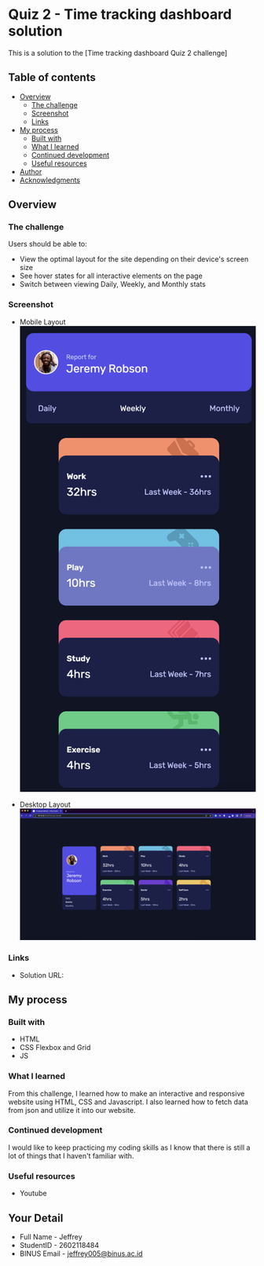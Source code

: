 # Quiz 2 - Time tracking dashboard solution

This is a solution to the [Time tracking dashboard Quiz 2 challenge]

## Table of contents

- [Overview](#overview)
  - [The challenge](#the-challenge)
  - [Screenshot](#screenshot)
  - [Links](#links)
- [My process](#my-process)
  - [Built with](#built-with)
  - [What I learned](#what-i-learned)
  - [Continued development](#continued-development)
  - [Useful resources](#useful-resources)
- [Author](#author)
- [Acknowledgments](#acknowledgments)

## Overview

### The challenge

Users should be able to:

- View the optimal layout for the site depending on their device's screen size
- See hover states for all interactive elements on the page
- Switch between viewing Daily, Weekly, and Monthly stats

### Screenshot
- Mobile Layout
![mobile-layout](images/mobile.png)

- Desktop Layout
![mobile-layout](images/desktop.png)

### Links

- Solution URL:

## My process

### Built with

- HTML
- CSS Flexbox and Grid
- JS

### What I learned

From this challenge, I learned how to make an interactive and responsive website using HTML, CSS and Javascript. I also learned how to fetch data from json and utilize it into our website.

### Continued development

I would like to keep practicing my coding skills as I know that there is still a lot of things that I haven't familiar with. 

### Useful resources

- Youtube

## Your Detail 

- Full Name - Jeffrey
- StudentID - 2602118484
- BINUS Email - jeffrey005@binus.ac.id
